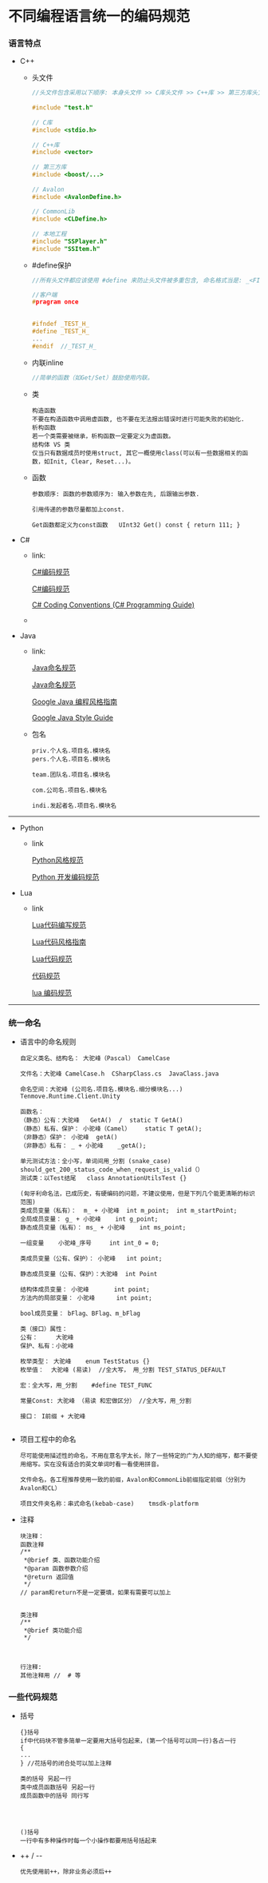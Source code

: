 # 不同编程语言统一的编码规范

### 语言特点



* C++

  * 头文件 

    ``` c++
    //头文件包含采用以下顺序: 本身头文件 >> C库头文件 >> C++库 >> 第三方库头文件 >> Avalon头文件 >> CommonLib头文件 >> 本项目头文件
        
    #include "test.h"
     
    // C库
    #include <stdio.h>
     
    // C++库
    #include <vector>
     
    // 第三方库
    #include <boost/...>
     
    // Avalon
    #include <AvalonDefine.h>
     
    // CommonLib
    #include <CLDefine.h>
     
    // 本地工程
    #include "SSPlayer.h"
    #include "SSItem.h"
    ```

  * #define保护

    ``` c++
    //所有头文件都应该使用 #define 来防止头文件被多重包含, 命名格式当是: _<FILE>_H_ .
    
    //客户端
    #pragram once
     
    
    #ifndef _TEST_H_
    #define _TEST_H_
    ...
    #endif  //_TEST_H_
    ```

  * 内联inline

    ``` c++
    //简单的函数（如Get/Set）鼓励使用内联。
    ```

  * 类

    ``` text
    构造函数
    不要在构造函数中调用虚函数, 也不要在无法报出错误时进行可能失败的初始化.
    析构函数
    若一个类需要被继承，析构函数一定要定义为虚函数。
    结构体 VS 类
    仅当只有数据成员时使用struct, 其它一概使用class(可以有一些数据相关的函数，如Init, Clear, Reset...)。
    ```

  * 函数

    ``` text
    参数顺序: 函数的参数顺序为: 输入参数在先, 后跟输出参数.
    
    引用传递的参数尽量都加上const.
    
    Get函数都定义为const函数   UInt32 Get() const { return 111; }
    ```

    

* C#

  * link: 

    [C#编码规范](https://gist.github.com/zhuqling/a2700703d088b8746f0c)

    [C#编码规范](https://ldqk.org/1755)

    [C# Coding Conventions (C# Programming Guide)](https://docs.microsoft.com/en-us/dotnet/csharp/programming-guide/inside-a-program/coding-conventions)

  * 



* Java

  * link:

    [Java命名规范](https://github.com/Snailclimb/JavaGuide/blob/master/docs/system-design/naming.md)

    [Java命名规范](https://www.cnblogs.com/liqiangchn/p/12000361.html)

    [Google Java 编程风格指南](https://hawstein.com/2014/01/20/google-java-style/)

    [Google Java Style Guide](https://google.github.io/styleguide/javaguide.html)

  * 包名

    ``` text
    priv.个人名.项目名.模块名
    pers.个人名.项目名.模块名
    
    team.团队名.项目名.模块名
    
    com.公司名.项目名.模块名
    
    indi.发起者名.项目名.模块名
    ```



---



* Python

  * link

    [Python风格规范](https://zh-google-styleguide.readthedocs.io/en/latest/google-python-styleguide/contents/)

    [Python 开发编码规范](https://github.com/yongxinz/tech-blog/blob/master/python/Python%20%E5%BC%80%E5%8F%91%E7%BC%96%E7%A0%81%E8%A7%84%E8%8C%83.md)

    

* Lua

  * link

    [Lua代码编写规范](https://www.kancloud.cn/digest/luanote/119941)

    [Lua代码风格指南](https://wuzhiwei.net/lua_style_guide/)

    [Lua代码规范](https://www.lt-tree.com/2018/12/26/Lua%E4%BB%A3%E7%A0%81%E8%A7%84%E8%8C%83/)

    [代码规范](https://moonbingbing.gitbooks.io/openresty-best-practices/content/web/code_style.html)

    [lua 编码规范](https://abaojin.github.io/2020/04/25/lua-coding-standard/)



---



### 统一命名

* 语言中的命名规则

  ``` text
  自定义类名、结构名： 大驼峰（Pascal） CamelCase
  
  文件名：大驼峰 CamelCase.h  CSharpClass.cs  JavaClass.java
  
  命名空间：大驼峰 (公司名.项目名.模块名.细分模块名...)   Tenmove.Runtime.Client.Unity
  
  函数名：
  （静态）公有：大驼峰   GetA()  /  static T GetA()
  （静态）私有、保护： 小驼峰（Camel）    static T getA();
  （非静态）保护： 小驼峰  getA()
  （非静态）私有： _ + 小驼峰    _getA();
  
  单元测试方法：全小写，单词间用_分割 (snake_case)   should_get_200_status_code_when_request_is_valid（）
  测试类：以Test结尾   class AnnotationUtilsTest {}
  
  (匈牙利命名法，已成历史，有硬编码的问题，不建议使用，但是下列几个能更清晰的标识范围)
  类成员变量（私有）：  m_ + 小驼峰	int m_point;  int m_startPoint;
  全局成员变量： g_ + 小驼峰    int g_point;
  静态成员变量（私有）： ms_ + 小驼峰    int ms_point;
  
  一组变量    小驼峰_序号     int int_0 = 0;
  
  类成员变量（公有、保护）： 小驼峰   int point;
  
  静态成员变量（公有、保护）：大驼峰  int Point
  
  结构体成员变量： 小驼峰       int point;
  方法内的局部变量： 小驼峰      int point;
  
  bool成员变量： bFlag、BFlag、m_bFlag
  
  类（接口）属性：
  公有：     大驼峰
  保护、私有：小驼峰
  
  枚举类型： 大驼峰    enum TestStatus {}
  枚举值：  大驼峰 (易读)  //全大写， 用_分割 TEST_STATUS_DEFAULT
  
  宏：全大写，用_分割    #define TEST_FUNC
  
  常量Const: 大驼峰 （易读 和宏做区分） //全大写，用_分割
  
  接口： I前缀 + 大驼峰
  
  
  ```
  
  



* 项目工程中的命名

  ``` text
  尽可能使用描述性的命名，不用在意名字太长，除了一些特定的广为人知的缩写，都不要使用缩写。实在没有适合的英文单词时看一看使用拼音。
  
  文件命名，各工程推荐使用一致的前缀，Avalon和CommonLib前缀指定前缀（分别为Avalon和CL）
  
  项目文件夹名称：串式命名(kebab-case)    tmsdk-platform
  ```

  

* 注释

  ``` text
  块注释：
  函数注释
  /**
   *@brief 类、函数功能介绍
   *@param 函数参数介绍
   *@return 返回值
   */
  // param和return不是一定要填，如果有需要可以加上
  
  
  类注释
  /**
   *@brief 类功能介绍 
   */
   
   
  
  行注释:
  其他注释用 //  # 等
  ```



### 一些代码规范

* 括号

  ``` text
  {}括号
  if中代码块不管多简单一定要用大括号包起来，(第一个括号可以同一行)各占一行
  {
  ...
  } //花括号的闭合处可以加上注释
  
  类的括号 另起一行
  类中成员函数括号 另起一行
  成员函数中的括号 同行写
  
  
  
  
  ()括号
  一行中有多种操作时每一个小操作都要用括号括起来
  ```

  

* ++ / --

  ``` text
  优先使用前++，除非业务必须后++
  ```